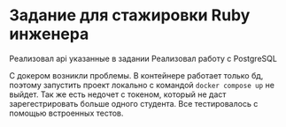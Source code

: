 # Задание для стажировки Ruby инженера
Реализовал api указанные в задании
Реализовал работу с PostgreSQL

С докером возникли проблемы. В контейнере работает только бд, поэтому запустить проект локально с командой ```docker compose up``` не выйдет.
Так же есть недочет с токеном, который не даст зарегестрировать больше одного студента.
Все тестировалось с помощью встроенных тестов.